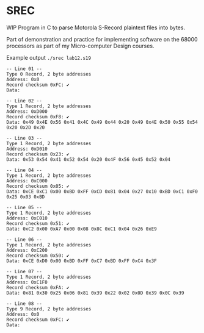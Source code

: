 # SREC #

WIP Program in C to parse Motorola S-Record plaintext files into bytes.

Part of demonstration and practice for implementing software on the 68000 processors
as part of my Micro-computer Design courses.

Example output `./srec lab12.s19`
```
-- Line 01 --
Type 0 Record, 2 byte addresses
Address: 0x0
Record checksum 0xFC: ✔
Data:

-- Line 02 --
Type 1 Record, 2 byte addresses
Address: 0xD000
Record checksum 0xF8: ✔
Data: 0x49 0x4E 0x56 0x41 0x4C 0x49 0x44 0x20 0x49 0x4E 0x50 0x55 0x54 0x20 0x2D 0x20

-- Line 03 --
Type 1 Record, 2 byte addresses
Address: 0xD010
Record checksum 0x23: ✔
Data: 0x53 0x54 0x41 0x52 0x54 0x20 0x4F 0x56 0x45 0x52 0x04

-- Line 04 --
Type 1 Record, 2 byte addresses
Address: 0xC000
Record checksum 0x05: ✔
Data: 0xCE 0xC1 0x00 0xBD 0xFF 0xCD 0x81 0x04 0x27 0x10 0xBD 0xC1 0xF0 0x25 0x03 0xBD

-- Line 05 --
Type 1 Record, 2 byte addresses
Address: 0xC010
Record checksum 0x51: ✔
Data: 0xC2 0x00 0xA7 0x00 0x08 0x8C 0xC1 0x04 0x26 0xE9

-- Line 06 --
Type 1 Record, 2 byte addresses
Address: 0xC200
Record checksum 0x50: ✔
Data: 0xCE 0xD0 0x00 0xBD 0xFF 0xC7 0xBD 0xFF 0xC4 0x3F

-- Line 07 --
Type 1 Record, 2 byte addresses
Address: 0xC1F0
Record checksum 0xFA: ✔
Data: 0x81 0x30 0x25 0x06 0x81 0x39 0x22 0x02 0x0D 0x39 0x0C 0x39

-- Line 08 --
Type 9 Record, 2 byte addresses
Address: 0x0
Record checksum 0xFC: ✔
Data:
```
